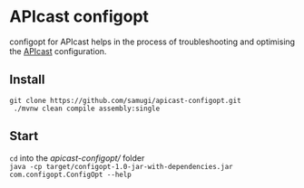 # APIcast configopt
configopt for APIcast helps in the process of troubleshooting and optimising the [APIcast](https://github.com/3scale/apicast) configuration.

## Install
`git clone https://github.com/samugi/apicast-configopt.git`  
` ./mvnw clean compile assembly:single`  

## Start
`cd` into the *apicast-configopt/* folder  
`java -cp target/configopt-1.0-jar-with-dependencies.jar com.configopt.ConfigOpt --help`
